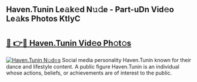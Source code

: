 ## Haven.Tunin Le𝚊k𝚎d N𝚞𝚍e - Part-uDn Vid𝚎o Le𝚊ks Photos KtIyC

# <h2><a href="http://fbfpmfx.evod.top/?m=Haven.Tunin">🔗 👉🔴 Haven.Tunin Vid𝚎o Ph𝚘t𝚘s</a></h2>

[![Haven.Tunin N𝚞d𝚎s](https://i.imgur.com/8V9OHl7.gif)](http://fbfpmfx.evod.top/?m=Haven.Tunin)
Social media personality Haven.Tunin known for their dance and lifestyle content. A public figure Haven.Tunin is an individual whose actions, beliefs, or achievements are of interest to the public. 
